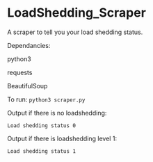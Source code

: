 # LoadShedding_Scraper
A scraper to tell you your load shedding status.

Dependancies:

  python3
  
  requests
  
  BeautifulSoup
  
To run: `python3 scraper.py`


Output if there is no loadshedding:

`Load shedding status 0`


Output if there is loadshedding level 1:

`Load shedding status 1`
